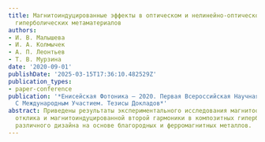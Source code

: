 ```yaml
---
title: Магнитоиндуцированные эффекты в оптическом и нелинейно-оптическом отклике композитных
  гиперболических метаматериалов
authors:
- И. В. Малышева
- И. А. Колмычек
- А. П. Леонтьев
- Т. В. Мурзина
date: '2020-09-01'
publishDate: '2025-03-15T17:36:10.482529Z'
publication_types:
- paper-conference
publication: '*Енисейская Фотоника – 2020. Первая Всероссийская Научная Конференция
  С Международным Участием. Тезисы Докладов*'
abstract: Приведены результаты экспериментального исследования магнитооптического
  отклика и магнитоиндуцированной второй гармоники в композитных гиперболических метаматериалах
  различного дизайна на основе благородных и ферромагнитных металлов.
---
```

